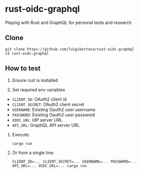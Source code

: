# rust-oidc-graphql
Playing with Rust and GraphQL for personal tests and research

## Clone

```shell
git clone https://github.com/luigibertaco/rust-oidc-graphql
cd rust-oidc-graphql
```

## How to test

1. Ensure rust is installed

1. Set required env variables
  - `CLIENT_ID`: OAuth2 client id
  - `CLIENT_SECRET`: OAuth2 client secret
  - `USERNAME`: Existing Oauth2 user username
  - `PASSWORD`: Existing Oauth2 user password
  - `OIDC_URL`: IdP server URL
  - `API_URL`: GraphQL API server URL

1. Execute:

    ```shell
    cargo run
    ```
1. Or from a single line:

    ```shell
    CLIENT_ID=... CLIENT_SECRET=... USERNAME=... PASSWORD=... API_URL=... OIDC_URL=... cargo run
    ```
